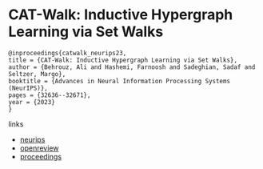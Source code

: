 # CAT-Walk: Inductive Hypergraph Learning via Set Walks

```
@inproceedings{catwalk_neurips23,
title = {CAT-Walk: Inductive Hypergraph Learning via Set Walks},
author = {Behrouz, Ali and Hashemi, Farnoosh and Sadeghian, Sadaf and Seltzer, Margo},
booktitle = {Advances in Neural Information Processing Systems (NeurIPS)},
pages = {32636--32671},
year = {2023}
}
```

links
- [neurips](https://nips.cc/Conferences/2023/Schedule?showEvent=71716)
- [openreview](https://openreview.net/forum?id=QG4nJBNEar)
- [proceedings](https://papers.nips.cc//paper_files/paper/2023/hash/6739d8df16b5bce3587ca5f18662a6aa-Abstract-Conference.html)
